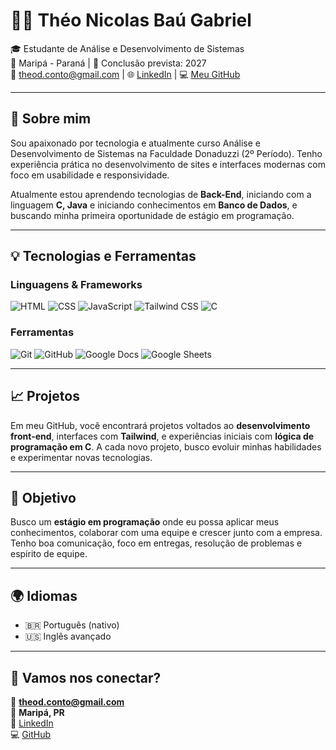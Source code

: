 # 👨‍💻 Théo Nicolas Baú Gabriel

🎓 Estudante de Análise e Desenvolvimento de Sistemas  
📍 Maripá - Paraná | 📅 Conclusão prevista: 2027  
📧 theod.conto@gmail.com | 🌐 [LinkedIn](https://www.linkedin.com/in/theo-nicolas-bau-gabriel-a59080269/) | 💻 [Meu GitHub](https://github.com/oehTGabriel)

---

## 🚀 Sobre mim

Sou apaixonado por tecnologia e atualmente curso Análise e Desenvolvimento de Sistemas na Faculdade Donaduzzi (2º Período). Tenho experiência prática no desenvolvimento de sites e interfaces modernas com foco em usabilidade e responsividade.

Atualmente estou aprendendo tecnologias de **Back-End**, iniciando com a linguagem **C, Java** e iniciando conhecimentos em **Banco de Dados**, e buscando minha primeira oportunidade de estágio em programação.

---

## 💡 Tecnologias e Ferramentas

### Linguagens & Frameworks  
![HTML](https://img.shields.io/badge/-HTML5-E34F26?style=for-the-badge&logo=html5&logoColor=fff)
![CSS](https://img.shields.io/badge/-CSS3-1572B6?style=for-the-badge&logo=css3&logoColor=fff)
![JavaScript](https://img.shields.io/badge/-JavaScript-F7DF1E?style=for-the-badge&logo=javascript&logoColor=000)
![Tailwind CSS](https://img.shields.io/badge/-Tailwind-38B2AC?style=for-the-badge&logo=tailwind-css&logoColor=fff)
![C](https://img.shields.io/badge/-C-00599C?style=for-the-badge&logo=c&logoColor=fff)

### Ferramentas  
![Git](https://img.shields.io/badge/-Git-F05032?style=for-the-badge&logo=git&logoColor=fff)
![GitHub](https://img.shields.io/badge/-GitHub-181717?style=for-the-badge&logo=github&logoColor=fff)
![Google Docs](https://img.shields.io/badge/-Google%20Docs-4285F4?style=for-the-badge&logo=google-docs&logoColor=fff)
![Google Sheets](https://img.shields.io/badge/-Google%20Sheets-34A853?style=for-the-badge&logo=google-sheets&logoColor=fff)

---

## 📈 Projetos

Em meu GitHub, você encontrará projetos voltados ao **desenvolvimento front-end**, interfaces com **Tailwind**, e experiências iniciais com **lógica de programação em C**. A cada novo projeto, busco evoluir minhas habilidades e experimentar novas tecnologias.

---

## 🎯 Objetivo

Busco um **estágio em programação** onde eu possa aplicar meus conhecimentos, colaborar com uma equipe e crescer junto com a empresa. Tenho boa comunicação, foco em entregas, resolução de problemas e espírito de equipe.

---

## 🌍 Idiomas

- 🇧🇷 Português (nativo)  
- 🇺🇸 Inglês avançado 

---

## 🤝 Vamos nos conectar?

📧 **theod.conto@gmail.com**  
📍 **Maripá, PR**  
🔗 [LinkedIn](https://www.linkedin.com/in/theo-nicolas-bau-gabriel-a59080269/)  
💻 [GitHub](https://github.com/oehTGabriel)

